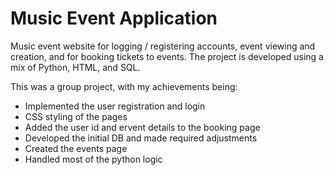 # Music Event Application

Music event website for logging / registering accounts, event viewing and creation, and for booking tickets to events. The project is developed using a mix of Python, HTML, and SQL.

This was a group project, with my achievements being:
- Implemented the user registration and login
- CSS styling of the pages
- Added the user id and ervent details to the booking page
- Developed the initial DB and made required adjustments
- Created the events page
- Handled most of the python logic
